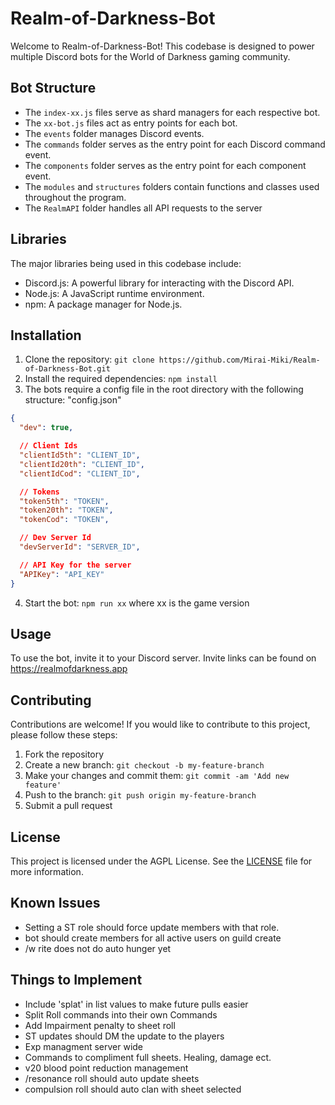 # Realm-of-Darkness-Bot

Welcome to Realm-of-Darkness-Bot! This codebase is designed to power multiple Discord bots for the World of Darkness gaming community.

## Bot Structure

- The `index-xx.js` files serve as shard managers for each respective bot.
- The `xx-bot.js` files act as entry points for each bot.
- The `events` folder manages Discord events.
- The `commands` folder serves as the entry point for each Discord command event.
- The `components` folder serves as the entry point for each component event.
- The `modules` and `structures` folders contain functions and classes used throughout the program.
- The `RealmAPI` folder handles all API requests to the server

## Libraries

The major libraries being used in this codebase include:

- Discord.js: A powerful library for interacting with the Discord API.
- Node.js: A JavaScript runtime environment.
- npm: A package manager for Node.js.

## Installation

1. Clone the repository: `git clone https://github.com/Mirai-Miki/Realm-of-Darkness-Bot.git`
2. Install the required dependencies: `npm install`
3. The bots require a config file in the root directory with the following structure:
   "config.json"

```json
{
  "dev": true,

  // Client Ids
  "clientId5th": "CLIENT_ID",
  "clientId20th": "CLIENT_ID",
  "clientIdCod": "CLIENT_ID",

  // Tokens
  "token5th": "TOKEN",
  "token20th": "TOKEN",
  "tokenCod": "TOKEN",

  // Dev Server Id
  "devServerId": "SERVER_ID",

  // API Key for the server
  "APIKey": "API_KEY"
}
```

4. Start the bot: `npm run xx` where xx is the game version

## Usage

To use the bot, invite it to your Discord server. Invite links can be found on https://realmofdarkness.app

## Contributing

Contributions are welcome! If you would like to contribute to this project, please follow these steps:

1. Fork the repository
2. Create a new branch: `git checkout -b my-feature-branch`
3. Make your changes and commit them: `git commit -am 'Add new feature'`
4. Push to the branch: `git push origin my-feature-branch`
5. Submit a pull request

## License

This project is licensed under the AGPL License. See the [LICENSE](LICENSE) file for more information.

## Known Issues

- Setting a ST role should force update members with that role.
- bot should create members for all active users on guild create
- /w rite does not do auto hunger yet

## Things to Implement

- Include 'splat' in list values to make future pulls easier
- Split Roll commands into their own Commands
- Add Impairment penalty to sheet roll
- ST updates should DM the update to the players
- Exp managment server wide
- Commands to compliment full sheets. Healing, damage ect.
- v20 blood point reduction management
- /resonance roll should auto update sheets
- compulsion roll should auto clan with sheet selected
